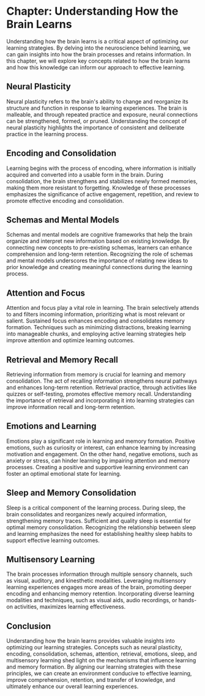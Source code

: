 Chapter: Understanding How the Brain Learns
===========================================

Understanding how the brain learns is a critical aspect of optimizing our learning strategies. By delving into the neuroscience behind learning, we can gain insights into how the brain processes and retains information. In this chapter, we will explore key concepts related to how the brain learns and how this knowledge can inform our approach to effective learning.

Neural Plasticity
-----------------

Neural plasticity refers to the brain's ability to change and reorganize its structure and function in response to learning experiences. The brain is malleable, and through repeated practice and exposure, neural connections can be strengthened, formed, or pruned. Understanding the concept of neural plasticity highlights the importance of consistent and deliberate practice in the learning process.

Encoding and Consolidation
--------------------------

Learning begins with the process of encoding, where information is initially acquired and converted into a usable form in the brain. During consolidation, the brain strengthens and stabilizes newly formed memories, making them more resistant to forgetting. Knowledge of these processes emphasizes the significance of active engagement, repetition, and review to promote effective encoding and consolidation.

Schemas and Mental Models
-------------------------

Schemas and mental models are cognitive frameworks that help the brain organize and interpret new information based on existing knowledge. By connecting new concepts to pre-existing schemas, learners can enhance comprehension and long-term retention. Recognizing the role of schemas and mental models underscores the importance of relating new ideas to prior knowledge and creating meaningful connections during the learning process.

Attention and Focus
-------------------

Attention and focus play a vital role in learning. The brain selectively attends to and filters incoming information, prioritizing what is most relevant or salient. Sustained focus enhances encoding and consolidates memory formation. Techniques such as minimizing distractions, breaking learning into manageable chunks, and employing active learning strategies help improve attention and optimize learning outcomes.

Retrieval and Memory Recall
---------------------------

Retrieving information from memory is crucial for learning and memory consolidation. The act of recalling information strengthens neural pathways and enhances long-term retention. Retrieval practice, through activities like quizzes or self-testing, promotes effective memory recall. Understanding the importance of retrieval and incorporating it into learning strategies can improve information recall and long-term retention.

Emotions and Learning
---------------------

Emotions play a significant role in learning and memory formation. Positive emotions, such as curiosity or interest, can enhance learning by increasing motivation and engagement. On the other hand, negative emotions, such as anxiety or stress, can hinder learning by impairing attention and memory processes. Creating a positive and supportive learning environment can foster an optimal emotional state for learning.

Sleep and Memory Consolidation
------------------------------

Sleep is a critical component of the learning process. During sleep, the brain consolidates and reorganizes newly acquired information, strengthening memory traces. Sufficient and quality sleep is essential for optimal memory consolidation. Recognizing the relationship between sleep and learning emphasizes the need for establishing healthy sleep habits to support effective learning outcomes.

Multisensory Learning
---------------------

The brain processes information through multiple sensory channels, such as visual, auditory, and kinesthetic modalities. Leveraging multisensory learning experiences engages more areas of the brain, promoting deeper encoding and enhancing memory retention. Incorporating diverse learning modalities and techniques, such as visual aids, audio recordings, or hands-on activities, maximizes learning effectiveness.

Conclusion
----------

Understanding how the brain learns provides valuable insights into optimizing our learning strategies. Concepts such as neural plasticity, encoding, consolidation, schemas, attention, retrieval, emotions, sleep, and multisensory learning shed light on the mechanisms that influence learning and memory formation. By aligning our learning strategies with these principles, we can create an environment conducive to effective learning, improve comprehension, retention, and transfer of knowledge, and ultimately enhance our overall learning experiences.
